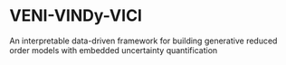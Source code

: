 # VENI-VINDy-VICI
An interpretable data-driven framework for building generative reduced order models with embedded uncertainty quantification

